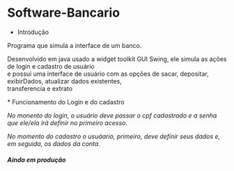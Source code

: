 # Software-Bancario
* Introdução
<p>Programa que simula a interface de um banco.</p>
<div>Desenvolvido em java usado a widget toolkit GUI Swing, ele simula as ações de login e cadastro de usuário<br>
e possui uma interface de usuário com as opções de sacar, depositar, exibirDados, atualizar dados existentes, <br>
transferencia e extrato</div>
<p></p>
* Funcionamento do Login e do cadastro
<p></p>
<p><i>No monento do login, o usuário deve passar o cpf cadastrado e a senha que ele/ela irá definir no primeiro acesso.<i></p>
<p><i>No momento do cadastro o usuáario, primeiro, deve definir seus dados e, em seguida, os dados da conta.<i></p>
<h4>Ainda em produção</h4>
